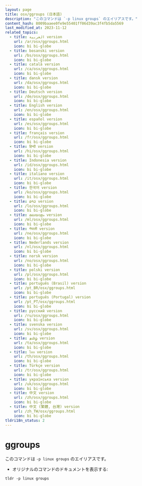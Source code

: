 ```yaml
---
layout: page
title: osx/ggroups (日本語)
description: "このコマンドは `-p linux groups` のエイリアスです。"
content_hash: 8009baaee0fe9e55401ff06d39ac3f4fb5da5569
last_modified_at: 2023-11-12
related_topics:
  - title: العربية version
    url: /ar/osx/ggroups.html
    icon: bi bi-globe
  - title: bosanski version
    url: /bs/osx/ggroups.html
    icon: bi bi-globe
  - title: català version
    url: /ca/osx/ggroups.html
    icon: bi bi-globe
  - title: dansk version
    url: /da/osx/ggroups.html
    icon: bi bi-globe
  - title: Deutsch version
    url: /de/osx/ggroups.html
    icon: bi bi-globe
  - title: English version
    url: /en/osx/ggroups.html
    icon: bi bi-globe
  - title: español version
    url: /es/osx/ggroups.html
    icon: bi bi-globe
  - title: français version
    url: /fr/osx/ggroups.html
    icon: bi bi-globe
  - title: हिन्दी version
    url: /hi/osx/ggroups.html
    icon: bi bi-globe
  - title: Indonesia version
    url: /id/osx/ggroups.html
    icon: bi bi-globe
  - title: italiano version
    url: /it/osx/ggroups.html
    icon: bi bi-globe
  - title: 한국어 version
    url: /ko/osx/ggroups.html
    icon: bi bi-globe
  - title: ລາວ version
    url: /lo/osx/ggroups.html
    icon: bi bi-globe
  - title: മലയാളം version
    url: /ml/osx/ggroups.html
    icon: bi bi-globe
  - title: नेपाली version
    url: /ne/osx/ggroups.html
    icon: bi bi-globe
  - title: Nederlands version
    url: /nl/osx/ggroups.html
    icon: bi bi-globe
  - title: norsk version
    url: /no/osx/ggroups.html
    icon: bi bi-globe
  - title: polski version
    url: /pl/osx/ggroups.html
    icon: bi bi-globe
  - title: português (Brasil) version
    url: /pt_BR/osx/ggroups.html
    icon: bi bi-globe
  - title: português (Portugal) version
    url: /pt_PT/osx/ggroups.html
    icon: bi bi-globe
  - title: русский version
    url: /ru/osx/ggroups.html
    icon: bi bi-globe
  - title: svenska version
    url: /sv/osx/ggroups.html
    icon: bi bi-globe
  - title: தமிழ் version
    url: /ta/osx/ggroups.html
    icon: bi bi-globe
  - title: ไทย version
    url: /th/osx/ggroups.html
    icon: bi bi-globe
  - title: Türkçe version
    url: /tr/osx/ggroups.html
    icon: bi bi-globe
  - title: українська version
    url: /uk/osx/ggroups.html
    icon: bi bi-globe
  - title: 中文 version
    url: /zh/osx/ggroups.html
    icon: bi bi-globe
  - title: 中文 (繁體, 台灣) version
    url: /zh_TW/osx/ggroups.html
    icon: bi bi-globe
tldri18n_status: 2
---
```

# ggroups

このコマンドは `-p linux groups` のエイリアスです。

- オリジナルのコマンドのドキュメントを表示する:

`tldr -p linux groups`
